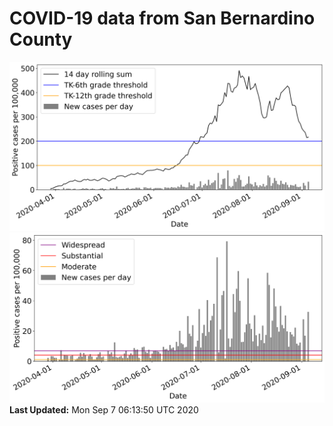 # COVID-19 data from San Bernardino County
![image1](plots/graph.png)
![image2](plots/classification.png)
**Last Updated:** Mon Sep  7 06:13:50 UTC 2020